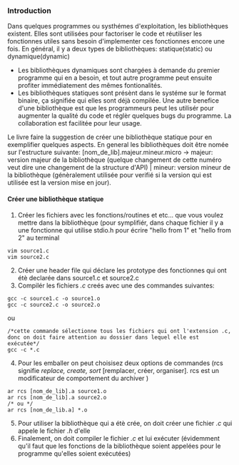 ### Introduction
Dans quelques programmes ou systhémes d'exploitation, les bibliothèques existent. Elles sont utilisées pour factoriser le code et réutiliser les fonctionnes utiles sans besoin d'implementer ces fonctionnes encore une fois. En général, il y a deux types de bibliothèques: statique(static) ou dynamique(dynamic)
- Les bibliothèques dynamiques sont chargées à demande du premier programme qui en a besoin, et tout autre programme peut ensuite profiter immédiatement des mêmes fontionalités.
- Les bibliothèques statiques sont présènt dans le systéme sur le format binaire, ça signifiée qui elles sont déjà compilée.
Une autre benefice d'une bibliothèque est que les programmeurs peut les utilisér pour augmenter la qualité du code et réglèr quelques bugs du programme. La collaboration est facilitée pour leur usage.

Le livre faire la suggestion de créer une bibliothèque statique pour en exemplifier quelques aspects. En general les bibliothèques doit être nomée sur l'estructure suivante:
[nom_de_lib].majeur.mineur.micro -> majeur: version majeur de la bibliothèque (quelque changement de cette numéro veut dire une changement de la structure d'API) | mineur: version mineur de la bibliothèque (génèralement utilisée pour verifié si la version qui est utilisée est la version mise en jour).

#### Créer une bibliothèque statique
1. Créer les fichiers avec les fonctions/routines et etc... que vous voulez mettre dans la bibliothèque (pour symplifiér, dans chaque fichier il y a une fonctionne qui utilise stdio.h
pour écrire "hello from 1" et "hello from 2" au terminal
```
vim source1.c
vim source2.c
```
2. Créer une header file qui déclare les prototype des fonctionnes qui ont étè declarée dans source1.c et source2.c
3. Compilér les fichiers *.c* creés avec une des commandes suivantes:
```
gcc -c source1.c -o source1.o
gcc -c source2.c -o source2.o
```
ou
```
/*cette commande sélectionne tous les fichiers qui ont l'extension .c, donc on doit faire attention au dossier dans lequel elle est exécutée*/
gcc -c *.c
```
4. Pour les emballer on peut choisisez deux options de commandes (rcs signifie *replace, create, sort* [remplacer, créer, organiser]. rcs est un modificateur de comportement du archiver )
```
ar rcs [nom_de_lib].a source1.o
ar rcs [nom_de_lib].a source2.o
/* ou */
ar rcs [nom_de_lib.a] *.o
``` 
5. Pour utiliser la bibliothèque qui a étè crée, on doit créer une fichier *.c* qui appele le fichier *.h* d'elle
6. Finalement, on doit compiler le fichier *.c* et lui exécuter (évidemment qu'il faut que les fonctions de la bibliothèque soient appelées pour le programme qu'elles soient exécutées)

